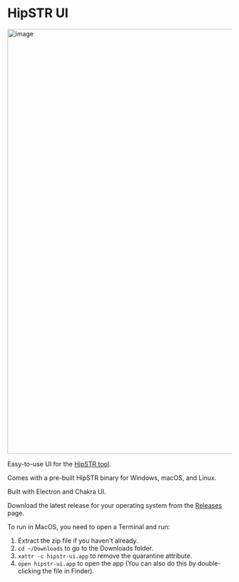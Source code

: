 # HipSTR UI

<img width="953" alt="image" src="https://github.com/user-attachments/assets/38db03b5-124e-4c80-afc4-9326a6e92395" />


Easy-to-use UI for the [HipSTR tool](https://github.com/tfwillems/HipSTR).

Comes with a pre-built HipSTR binary for Windows, macOS, and Linux.

Built with Electron and Chakra UI.

Download the latest release for your operating system from the [Releases](https://github.com/jayala/hipstr-ui/releases) page.

To run in MacOS, you need to open a Terminal and run:
1. Extract the zip file if you haven't already.
2. `cd ~/Downloads` to go to the Downloads folder.
3. `xattr -c hipstr-ui.app` to remove the quarantine attribute.
4. `open hipstr-ui.app` to open the app (You can also do this by double-clicking the file in Finder).
